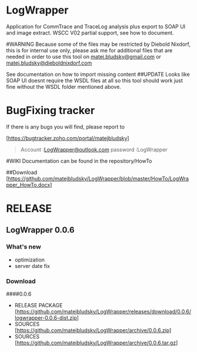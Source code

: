 # LogWrapper
Application for CommTrace and TraceLog analysis plus export to SOAP UI and image extract.
WSCC V02 partial support, see how to document.


#WARNING
Because some of the files may be restricted by Diebold Nixdorf, this is for internal use only, please ask me for additional 
files that are needed in order to use this tool on matej.bludsky@gmail.com or matej.bludsky@dieboldnixdorf.com

See documentation on how to import missing content
##UPDATE
Looks like SOAP UI doesnt require the WSDL files at all so this tool should work just fine without the WSDL folder mentioned above.



# BugFixing tracker 
If there is any bugs you will find, please report to 

[https://bugtracker.zoho.com/portal/matejbludsky]

>Account :LogWrapper@outlook.com
>password :LogWrapper

#WIKI
Documentation can be found in the repository/HowTo

##Download
[https://github.com/matejbludsky/LogWrapper/blob/master/HowTo/LogWrapper_HowTo.docx]


# RELEASE 

## LogWrapper 0.0.6

### What's new
- optimization
- server date fix


### Download 

####0.0.6
- RELEASE PACKAGE [https://github.com/matejbludsky/LogWrapper/releases/download/0.0.6/logwrapper-0.0.6-dist.zip]
- SOURCES [https://github.com/matejbludsky/LogWrapper/archive/0.0.6.zip]
- SOURCES [https://github.com/matejbludsky/LogWrapper/archive/0.0.6.tar.gz]

